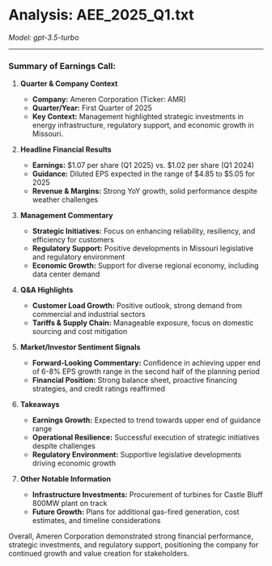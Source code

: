 # Analysis: AEE_2025_Q1.txt

*Model: gpt-3.5-turbo*

---

### Summary of Earnings Call:

1. **Quarter & Company Context**
   - **Company:** Ameren Corporation (Ticker: AMR)
   - **Quarter/Year:** First Quarter of 2025
   - **Key Context:** Management highlighted strategic investments in energy infrastructure, regulatory support, and economic growth in Missouri.

2. **Headline Financial Results**
   - **Earnings:** $1.07 per share (Q1 2025) vs. $1.02 per share (Q1 2024)
   - **Guidance:** Diluted EPS expected in the range of $4.85 to $5.05 for 2025
   - **Revenue & Margins:** Strong YoY growth, solid performance despite weather challenges

3. **Management Commentary**
   - **Strategic Initiatives:** Focus on enhancing reliability, resiliency, and efficiency for customers
   - **Regulatory Support:** Positive developments in Missouri legislative and regulatory environment
   - **Economic Growth:** Support for diverse regional economy, including data center demand

4. **Q&A Highlights**
   - **Customer Load Growth:** Positive outlook, strong demand from commercial and industrial sectors
   - **Tariffs & Supply Chain:** Manageable exposure, focus on domestic sourcing and cost mitigation

5. **Market/Investor Sentiment Signals**
   - **Forward-Looking Commentary:** Confidence in achieving upper end of 6-8% EPS growth range in the second half of the planning period
   - **Financial Position:** Strong balance sheet, proactive financing strategies, and credit ratings reaffirmed

6. **Takeaways**
   - **Earnings Growth:** Expected to trend towards upper end of guidance range
   - **Operational Resilience:** Successful execution of strategic initiatives despite challenges
   - **Regulatory Environment:** Supportive legislative developments driving economic growth

7. **Other Notable Information**
   - **Infrastructure Investments:** Procurement of turbines for Castle Bluff 800MW plant on track
   - **Future Growth:** Plans for additional gas-fired generation, cost estimates, and timeline considerations

Overall, Ameren Corporation demonstrated strong financial performance, strategic investments, and regulatory support, positioning the company for continued growth and value creation for stakeholders.